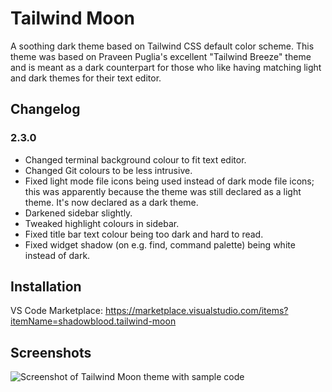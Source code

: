 # Tailwind Moon

A soothing dark theme based on Tailwind CSS default color scheme. This theme was based on Praveen Puglia's excellent "Tailwind Breeze" theme and is meant as a dark counterpart for those who like having matching light and dark themes for their text editor.

## Changelog
### 2.3.0
- Changed terminal background colour to fit text editor.
- Changed Git colours to be less intrusive.
- Fixed light mode file icons being used instead of dark mode file icons; this was apparently because the theme was still declared as a light theme. It's now declared as a dark theme.
- Darkened sidebar slightly.
- Tweaked highlight colours in sidebar.
- Fixed title bar text colour being too dark and hard to read.
- Fixed widget shadow (on e.g. find, command palette) being white instead of dark.

## Installation
VS Code Marketplace: https://marketplace.visualstudio.com/items?itemName=shadowblood.tailwind-moon

## Screenshots
![Screenshot of Tailwind Moon theme with sample code](./screenshots/scr_1.png)